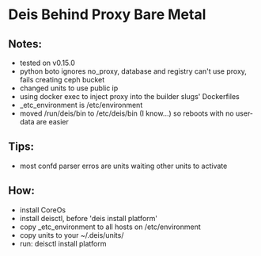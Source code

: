 # Deis Behind Proxy Bare Metal

## Notes:

 * tested on v0.15.0
 * python boto ignores no_proxy, database and registry can't use proxy, fails creating ceph bucket
 * changed units to use public ip
 * using docker exec to inject proxy into the builder slugs' Dockerfiles
 * _etc_environment is /etc/environment
 * moved  /run/deis/bin to /etc/deis/bin (I know...) so reboots with no user-data are easier

## Tips:

 * most confd parser erros are units waiting other units to activate

## How:

 * install CoreOs
 * install deisctl, before 'deis install platform'
  * copy _etc_environment to all hosts on /etc/environment
  * copy units to your ~/.deis/units/
 * run: deisctl install platform
